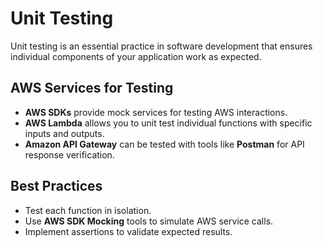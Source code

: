 # Unit Testing

Unit testing is an essential practice in software development that ensures individual components of your application work as expected.

## AWS Services for Testing
- **AWS SDKs** provide mock services for testing AWS interactions.
- **AWS Lambda** allows you to unit test individual functions with specific inputs and outputs.
- **Amazon API Gateway** can be tested with tools like **Postman** for API response verification.

## Best Practices
- Test each function in isolation.
- Use **AWS SDK Mocking** tools to simulate AWS service calls.
- Implement assertions to validate expected results.

